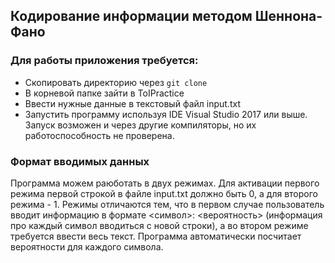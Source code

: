 ## Кодирование информации методом Шеннона-Фано

### Для работы приложения требуется:

* Скопировать директорию через `git clone`
* В корневой папке зайти в ToIPractice
* Ввести нужные данные в текстовый файл input.txt
* Запустить программу используя IDE Visual Studio 2017 или выше. Запуск возможен и через другие компиляторы, но их работоспособность не проверена.

### Формат вводимых данных
Программа можем раюботать в двух режимах. Для активации первого режима первой строкой в файле input.txt должно быть 0, а для второго режима - 1. Режимы отличаются тем, что в первом случае пользователь вводит информацию в формате <символ>: <вероятность> (информация про каждый символ вводиться с новой строки), а во втором режиме требуется ввести весь текст. Программа автоматически посчитает вероятности для каждого символа.
